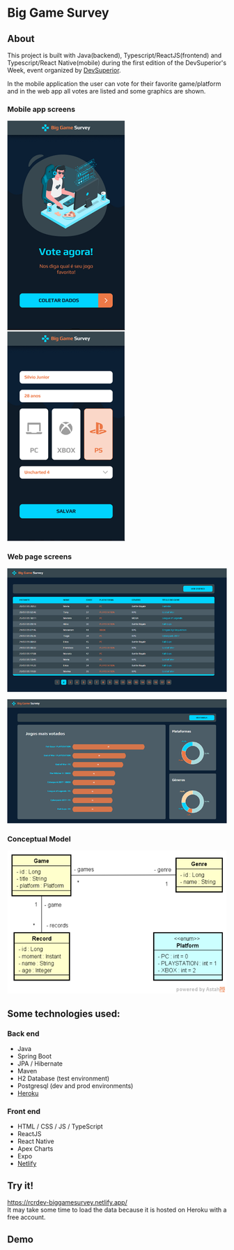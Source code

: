 # Big Game Survey 

## About
This project is built with Java(backend), Typescript/ReactJS(frontend) and Typescript/React Native(mobile) during the first edition of the DevSuperior's Week, event organized by [DevSuperior](https://devsuperior.com.br).

In the mobile application the user can vote for their favorite game/platform and in the web app all votes are listed and some graphics are shown.

### Mobile app screens
![Mobile 1](https://github.com/romeucr/big-game-survey/blob/master/assets/mobile1.png) 
![Mobile 2](https://github.com/romeucr/big-game-survey/blob/master/assets/mobile2.png)

### Web page screens
![Web 1](https://github.com/romeucr/big-game-survey/blob/master/assets/web1.png)

![Web 2](https://github.com/romeucr/big-game-survey/blob/master/assets/web2.png)

### Conceptual Model
![Conceptual Model](https://github.com/romeucr/big-game-survey/blob/master/assets/concept-model.png)

## Some technologies used:
### Back end
- Java
- Spring Boot
- JPA / Hibernate
- Maven
- H2 Database (test environment)
- Postgresql (dev and prod environments)
- [Heroku](https://www.heroku.com/)

### Front end
- HTML / CSS / JS / TypeScript
- ReactJS
- React Native
- Apex Charts
- Expo
- [Netlify](https://www.netlify.com/)

## Try it!
https://rcrdev-biggamesurvey.netlify.app/  
It may take some time to load the data because it is hosted on Heroku with a free account.

## Demo
